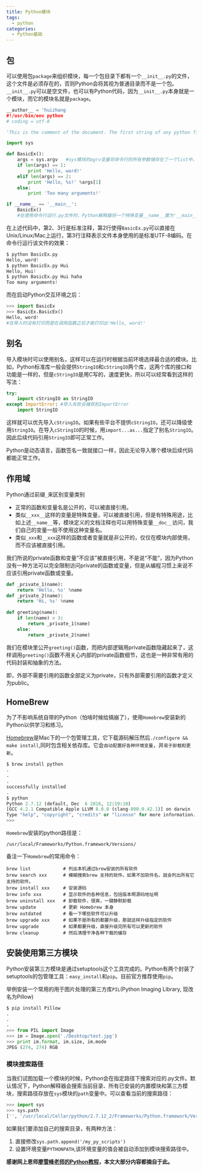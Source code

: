 ```yaml
---
title: Python模块
tags:
  - python
categories:
  - Python基础
---
```


## 包
可以使用包`package`来组织模块，每一个包目录下都有一个`__init__.py`的文件，这个文件是必须存在的，否则Python会将其视为普通目录而不是一个包。`__init__.py`可以是空文件，也可以有Python代码，因为`__init__.py`本身就是一个模块，而它的模块名就是`package`。

<!--More-->

```python
__author__ = 'huizhang
#!/usr/bin/env python
# coding = utf-8

'This is the comment of the document. The first string of any python file is its comment.'

import sys

def BasicEx():
    args = sys.argv   #sys模块的agrv变量将命令行的所有参数储存在了一个list中，argv至少有一个元素，因为第一个参数永远是该.py文件的名称
    if len(args) == 1:
        print 'Hello, word!'
    elif len(args) == 2:
        print 'Hello, %s!' %args[1]
    else:
        print 'Too many arguments!'

if __name__ == '__main__': 
    BasicEx()
    #在使用命令行运行.py文件时，Python解释器将一个特殊变量__name__置为'__main___'，而如果在其他地方导入该模块，if判断将失效。因此这种if测试可以让一个模块通过命令行运行时执行一些额外的代码，最常见的就是运行测试。
```
在上述代码中，第2、3行是标准注释，第2行使得`BasicEx.py`可以直接在Unix/Linux/Mac上运行，第3行注释表示文件本身使用的是标准UTF-8编码。在命令行运行该文件的效果：

```python
$ python BasicEx.py 
Hello, word!
$ python BasicEx.py Hui
Hello, Hui!
$ python BasicEx.py Hui haha
Too many arguments!
```
而在启动Python交互环境之后：

```python
>>> import BasicEx
>>> BasicEx.BasicEx()
Hello, word!
#在导入时没有打印而是在调用函数之后才能打印出'Hello, word!'
```
## 别名
导入模块时可以使用别名，这样可以在运行时根据当前环境选择最合适的模块。比如，Python标准库一般会提供`StringIO`和`cStringIO`两个库，这两个库的接口和功能是一样的，但是`cStringIO`是用C写的，速度更快，所以可以经常看到这样的写法：

```python
try:
	import cStringIO as StringIO
except ImportError: #导入失败会捕获到ImportError
	import StringIO
```
这样就可以优先导入`cStringIO`。如果有些平台不提供`cStringIO`，还可以降级使用`StringIO`。在导入`cStringIO`的时候，用`import...as...`指定了别名`StringIO`。因此后续代码引用`StringIO`即可正常工作。

Python是动态语言，函数签名一致就接口一样，因此无论导入哪个模块后续代码都能正常工作。

## 作用域
Python通过前缀`_`来区别变量类别

* 正常的函数和变量名是公开的，可以被直接引用。
* 类似`__xxx__`这样的变量是特殊变量，可以被直接引用，但是有特殊用途，比如上述`__name__`等，模块定义的文档注释也可以用特殊变量`__doc__`访问，我们自己的变量一般不使用这种变量名。
* 类似`_xxx`和`__xxx`这样的函数或者变量就是非公开的，仅仅在模块内部使用，而不应该被直接引用。

我们所说的private函数和变量“不应该”被直接引用，不是说“不能”，因为Python没有一种方法可以完全限制访问private的函数或变量，但是从编程习惯上来说不应该引用private函数或变量。

```python
def _private_1(name):
	return 'Hello, %s' %name
def _private_2(name):
	return 'Hi, %s' %name
	
def greeting(name):
	if len(name) > 3:
		return _private_1(name)
	else:
		return _private_2(name)
```
我们在模块里公开`greeting()`函数，而把内部逻辑用private函数隐藏起来了，这样调用`greeting()`函数不用关心内部的private函数细节，这也是一种非常有用的代码封装和抽象的方法。

即，外部不需要引用的函数全部定义为private，只有外部需要引用的函数才定义为public。
## HomeBrew
为了不影响系统自带的Python（怕啥时候给搞崩了），使用`Homebrew`安装新的Python以供学习和练习。

[Homebrew][Homebrew]是Mac下的一个包管理工具，它下载源码解压然后`./configure && make install`,同时包含相关依存库。它会`自动配置好各种环境变量`，并`易于卸载和更新`。

```python
$ brew install python
.
.
.
successfully installed
.
$ python
Python 2.7.12 (default, Dec  6 2016, 12:19:10) 
[GCC 4.2.1 Compatible Apple LLVM 8.0.0 (clang-800.0.42.1)] on darwin
Type "help", "copyright", "credits" or "license" for more information.
>>> 
```
`Homebrew`安装的python路径是：

```
/usr/local/Frameworks/Python.framework/Versions/
```
备注一下`Homebrew`的常用命令：

```
brew list            # 列出本机通过brew安装的所有软件
brew search xxx      # 模糊搜索brew 支持的软件。如果不加软件名，就会列出所有它支持的软件。
brew install xxx     # 安装源码
brew info xxx        # 显示软件的各种信息，包括版本啊源码地址啊
brew uninstall xxx   # 卸载软件，很爽，一键静默卸载
brew update          # 更新 Homebrew 本身
brew outdated        # 看一下哪些软件可以升级
brew upgrade xxx     # 如果不是所有的都要升级，那就这样升级指定的软件
brew upgrade         # 如果都要升级，直接升级完所有可以更新的软件
brew cleanup         # 然后清理干净各种下载的缓存
```
## 安装使用第三方模块
Python安装第三方模块是通过setuptools这个工具完成的。Python有两个封装了setuptools的包管理工具：`easy_install`和`pip`。目前官方推荐使用`pip`。  

举例安装一个常用的用于图片处理的第三方库`PIL`(Python Imaging Library, 现改名为Pillow)

```python
$ pip install Pillow 
.
.
.
>>> from PIL import Image
>>> im = Image.open('./Desktop/test.jpg')
>>> print im.format, im.size, im.mode
JPEG (274, 274) RGB
```
### 模块搜索路径
当我们试图加载一个模块的时候，Python会在指定路径下搜索对应的.py文件。默认情况下，Python解释器会搜索当前目录、所有已安装的内置模块和第三方模块，搜索路径存放在`sys`模块的`path`变量中。可以查看当前的搜索路径：

```python
>>> import sys
>>> sys.path
['', '/usr/local/Cellar/python/2.7.12_2/Frameworks/Python.framework/Versions/2.7/lib/python27.zip', '/usr/local/Cellar/python/2.7.12_2/Frameworks/Python.framework/Versions/2.7/lib/python2.7', '/usr/local/Cellar/python/2.7.12_2/Frameworks/Python.framework/Versions/2.7/lib/python2.7/plat-darwin', '/usr/local/Cellar/python/2.7.12_2/Frameworks/Python.framework/Versions/2.7/lib/python2.7/plat-mac', '/usr/local/Cellar/python/2.7.12_2/Frameworks/Python.framework/Versions/2.7/lib/python2.7/plat-mac/lib-scriptpackages', '/usr/local/Cellar/python/2.7.12_2/Frameworks/Python.framework/Versions/2.7/lib/python2.7/lib-tk', '/usr/local/Cellar/python/2.7.12_2/Frameworks/Python.framework/Versions/2.7/lib/python2.7/lib-old', '/usr/local/Cellar/python/2.7.12_2/Frameworks/Python.framework/Versions/2.7/lib/python2.7/lib-dynload', '/usr/local/lib/python2.7/site-packages', '/Library/Python/2.7/site-packages/pip-7.1.2-py2.7.egg', '/Library/Python/2.7/site-packages']
```
如果我们要添加自己的搜索目录，有两种方法：

1. 直接修改`sys.path.append('/my_py_scripts')`
2. 设置环境变量`PYTHONPATH`,该环境变量的值会被自动添加到模块搜索路径中。

**感谢网上恩师[廖雪峰老师的Python教程][廖雪峰老师的教程]，本文大部分内容都摘自于此。**

[廖雪峰老师的教程]: http://www.liaoxuefeng.com/wiki/001374738125095c955c1e6d8bb493182103fac9270762a000
[Homebrew]: http://brew.sh/index_zh-cn.html